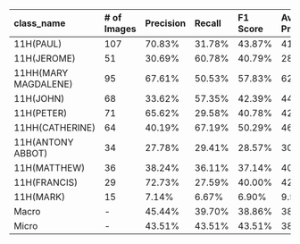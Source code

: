 | class_name           | # of Images   | Precision   | Recall   | F1 Score   | Average Precision   |
|:---------------------|:--------------|:------------|:---------|:-----------|:--------------------|
| 11H(PAUL)            | 107           | 70.83%      | 31.78%   | 43.87%     | 41.28%              |
| 11H(JEROME)          | 51            | 30.69%      | 60.78%   | 40.79%     | 28.16%              |
| 11HH(MARY MAGDALENE) | 95            | 67.61%      | 50.53%   | 57.83%     | 62.34%              |
| 11H(JOHN)            | 68            | 33.62%      | 57.35%   | 42.39%     | 44.19%              |
| 11H(PETER)           | 71            | 65.62%      | 29.58%   | 40.78%     | 42.82%              |
| 11HH(CATHERINE)      | 64            | 40.19%      | 67.19%   | 50.29%     | 46.23%              |
| 11H(ANTONY ABBOT)    | 34            | 27.78%      | 29.41%   | 28.57%     | 30.48%              |
| 11H(MATTHEW)         | 36            | 38.24%      | 36.11%   | 37.14%     | 40.03%              |
| 11H(FRANCIS)         | 29            | 72.73%      | 27.59%   | 40.00%     | 42.83%              |
| 11H(MARK)            | 15            | 7.14%       | 6.67%    | 6.90%      | 9.52%               |
| Macro                | -             | 45.44%      | 39.70%   | 38.86%     | 38.79%              |
| Micro                | -             | 43.51%      | 43.51%   | 43.51%     | 38.68%              |
